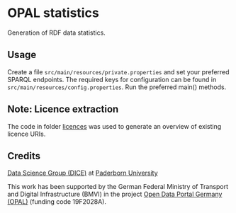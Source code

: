# OPAL statistics

Generation of RDF data statistics.

## Usage

Create a file `src/main/resources/private.properties` and set your preferred SPARQL endpoints.
The required keys for configuration can be found in `src/main/resources/config.properties`.
Run the preferred main() methods.

## Note: Licence extraction

The code in folder [licences](licences) was used to generate an overview of existing licence URIs.

## Credits

[Data Science Group (DICE)](https://dice-research.org/) at [Paderborn University](https://www.uni-paderborn.de/)

This work has been supported by the German Federal Ministry of Transport and Digital Infrastructure (BMVI) in the project [Open Data Portal Germany (OPAL)](http://projekt-opal.de/) (funding code 19F2028A).

